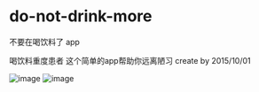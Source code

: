 # do-not-drink-more
不要在喝饮料了 app

喝饮料重度患者
这个简单的app帮助你远离陋习
create by 2015/10/01

 ![image](https://github.com/tangculijier/no-more-drink/raw/huangAndLin_11_05/Screenshot_2016-01-17-22-17-47_com.huang.nodrinkm.png)
 ![image](https://github.com/tangculijier/no-more-drink/raw/huangAndLin_11_05/Screenshot_2016-01-17-22-17-51_com.huang.nodrinkm.png)

 
